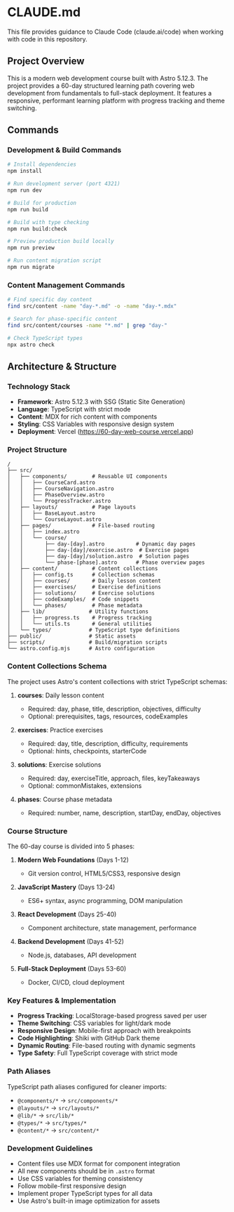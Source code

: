 # CLAUDE.md

This file provides guidance to Claude Code (claude.ai/code) when working with code in this repository.

## Project Overview

This is a modern web development course built with Astro 5.12.3. The project provides a 60-day structured learning path covering web development from fundamentals to full-stack deployment. It features a responsive, performant learning platform with progress tracking and theme switching.

## Commands

### Development & Build Commands
```bash
# Install dependencies
npm install

# Run development server (port 4321)
npm run dev

# Build for production
npm run build

# Build with type checking
npm run build:check

# Preview production build locally
npm run preview

# Run content migration script
npm run migrate
```

### Content Management Commands
```bash
# Find specific day content
find src/content -name "day-*.md" -o -name "day-*.mdx"

# Search for phase-specific content
find src/content/courses -name "*.md" | grep "day-"

# Check TypeScript types
npx astro check
```

## Architecture & Structure

### Technology Stack
- **Framework**: Astro 5.12.3 with SSG (Static Site Generation)
- **Language**: TypeScript with strict mode
- **Content**: MDX for rich content with components
- **Styling**: CSS Variables with responsive design system
- **Deployment**: Vercel (https://60-day-web-course.vercel.app)

### Project Structure
```
/
├── src/
│   ├── components/        # Reusable UI components
│   │   ├── CourseCard.astro
│   │   ├── CourseNavigation.astro
│   │   ├── PhaseOverview.astro
│   │   └── ProgressTracker.astro
│   ├── layouts/           # Page layouts
│   │   ├── BaseLayout.astro
│   │   └── CourseLayout.astro
│   ├── pages/             # File-based routing
│   │   ├── index.astro
│   │   └── course/
│   │       ├── day-[day].astro          # Dynamic day pages
│   │       ├── day-[day]/exercise.astro  # Exercise pages
│   │       ├── day-[day]/solution.astro  # Solution pages
│   │       └── phase-[phase].astro      # Phase overview pages
│   ├── content/           # Content collections
│   │   ├── config.ts      # Collection schemas
│   │   ├── courses/       # Daily lesson content
│   │   ├── exercises/     # Exercise definitions
│   │   ├── solutions/     # Exercise solutions
│   │   ├── codeExamples/  # Code snippets
│   │   └── phases/        # Phase metadata
│   ├── lib/              # Utility functions
│   │   ├── progress.ts    # Progress tracking
│   │   └── utils.ts       # General utilities
│   └── types/            # TypeScript type definitions
├── public/               # Static assets
├── scripts/              # Build/migration scripts
└── astro.config.mjs      # Astro configuration
```

### Content Collections Schema

The project uses Astro's content collections with strict TypeScript schemas:

1. **courses**: Daily lesson content
   - Required: day, phase, title, description, objectives, difficulty
   - Optional: prerequisites, tags, resources, codeExamples

2. **exercises**: Practice exercises
   - Required: day, title, description, difficulty, requirements
   - Optional: hints, checkpoints, starterCode

3. **solutions**: Exercise solutions
   - Required: day, exerciseTitle, approach, files, keyTakeaways
   - Optional: commonMistakes, extensions

4. **phases**: Course phase metadata
   - Required: number, name, description, startDay, endDay, objectives

### Course Structure

The 60-day course is divided into 5 phases:

1. **Modern Web Foundations** (Days 1-12)
   - Git version control, HTML5/CSS3, responsive design

2. **JavaScript Mastery** (Days 13-24)
   - ES6+ syntax, async programming, DOM manipulation

3. **React Development** (Days 25-40)
   - Component architecture, state management, performance

4. **Backend Development** (Days 41-52)
   - Node.js, databases, API development

5. **Full-Stack Deployment** (Days 53-60)
   - Docker, CI/CD, cloud deployment

### Key Features & Implementation

- **Progress Tracking**: LocalStorage-based progress saved per user
- **Theme Switching**: CSS variables for light/dark mode
- **Responsive Design**: Mobile-first approach with breakpoints
- **Code Highlighting**: Shiki with GitHub Dark theme
- **Dynamic Routing**: File-based routing with dynamic segments
- **Type Safety**: Full TypeScript coverage with strict mode

### Path Aliases

TypeScript path aliases configured for cleaner imports:
- `@components/*` → `src/components/*`
- `@layouts/*` → `src/layouts/*`
- `@lib/*` → `src/lib/*`
- `@types/*` → `src/types/*`
- `@content/*` → `src/content/*`

### Development Guidelines

- Content files use MDX format for component integration
- All new components should be in `.astro` format
- Use CSS variables for theming consistency
- Follow mobile-first responsive design
- Implement proper TypeScript types for all data
- Use Astro's built-in image optimization for assets